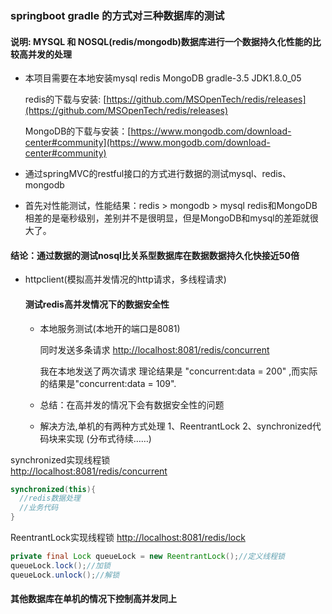 ### springboot gradle 的方式对三种数据库的测试

#### 说明: MYSQL 和 NOSQL(redis/mongodb)数据库进行一个数据持久化性能的比较高并发的处理

- 本项目需要在本地安装mysql redis MongoDB gradle-3.5 JDK1.8.0_05

    redis的下载与安装:  [https://github.com/MSOpenTech/redis/releases](https://github.com/MSOpenTech/redis/releases)
    
    MongoDB的下载与安装：[https://www.mongodb.com/download-center#community](https://www.mongodb.com/download-center#community)

- 通过springMVC的restful接口的方式进行数据的测试mysql、redis、mongodb

- 首先对性能测试，性能结果：redis > mongodb > mysql
    redis和MongoDB相差的是毫秒级别，差别并不是很明显，但是MongoDB和mysql的差距就很大了。

#### 结论：通过数据的测试nosql比关系型数据库在数据数据持久化快接近50倍

- httpclient(模拟高并发情况的http请求，多线程请求)

  #### 测试redis高并发情况下的数据安全性
    
    - 本地服务测试(本地开的端口是8081)
    
        同时发送多条请求  [http://localhost:8081/redis/concurrent](http://localhost:8081/redis/concurrent)
    	
    	我在本地发送了两次请求 理论结果是 "concurrent:data = 200" ,而实际的结果是"concurrent:data = 109".
    	
  - 总结：在高并发的情况下会有数据安全性的问题
  
  - 解决方法,单机的有两种方式处理 1、ReentrantLock  2、synchronized代码块来实现 (分布式待续……)
  
  
 synchronized实现线程锁   
 [http://localhost:8081/redis/concurrent](http://localhost:8081/redis/concurrent)
  
  ```java
  synchronized(this){
    //redis数据处理
    //业务代码            
  }
  
  ```
  
 ReentrantLock实现线程锁 
 [http://localhost:8081/redis/lock](http://localhost:8081/redis/lock) 

```java
private final Lock queueLock = new ReentrantLock();//定义线程锁
queueLock.lock();//加锁
queueLock.unlock();//解锁

```

#### 其他数据库在单机的情况下控制高并发同上
    
    
    